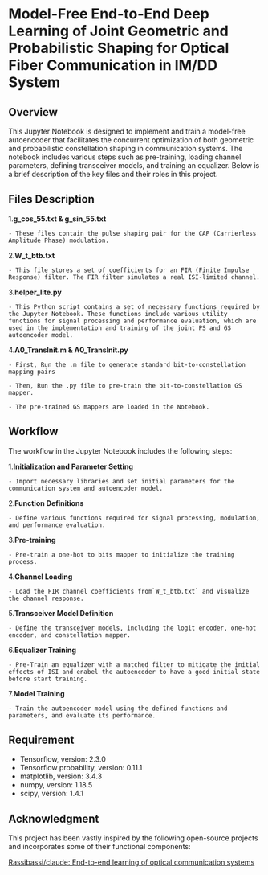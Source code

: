 # Model-Free End-to-End Deep Learning of Joint Geometric and Probabilistic Shaping for Optical Fiber Communication in IM/DD System

## Overview

This Jupyter Notebook is designed to implement and train a model-free autoencoder that facilitates the concurrent optimization of both geometric and probabilistic constellation shaping in communication systems. The notebook includes various steps such as pre-training, loading channel parameters, defining transceiver models, and training an equalizer. Below is a brief description of the key files and their roles in this project.

## Files Description

1.**g_cos_55.txt & g_sin_55.txt**

    - These files contain the pulse shaping pair for the CAP (Carrierless Amplitude Phase) modulation.

2.**W_t_btb.txt**

    - This file stores a set of coefficients for an FIR (Finite Impulse Response) filter. The FIR filter simulates a real ISI-limited channel.

3.**helper_lite.py**

    - This Python script contains a set of necessary functions required by the Jupyter Notebook. These functions include various utility functions for signal processing and performance evaluation, which are used in the implementation and training of the joint PS and GS autoencoder model.

4.**A0_TransInit.m & A0_TransInit.py**

    - First, Run the .m file to generate standard bit-to-constellation mapping pairs

    - Then, Run the .py file to pre-train the bit-to-constellation GS mapper.

    - The pre-trained GS mappers are loaded in the Notebook.

## Workflow

The workflow in the Jupyter Notebook includes the following steps:

1.**Initialization and Parameter Setting**

    - Import necessary libraries and set initial parameters for the communication system and autoencoder model.

2.**Function Definitions**

    - Define various functions required for signal processing, modulation, and performance evaluation.

3.**Pre-training**

    - Pre-train a one-hot to bits mapper to initialize the training process.

4.**Channel Loading**

    - Load the FIR channel coefficients from`W_t_btb.txt` and visualize the channel response.

5.**Transceiver Model Definition**

    - Define the transceiver models, including the logit encoder, one-hot encoder, and constellation mapper.

6.**Equalizer Training**

    - Pre-Train an equalizer with a matched filter to mitigate the initial effects of ISI and enabel the autoencoder to have a good initial state before start training.

7.**Model Training**

    - Train the autoencoder model using the defined functions and parameters, and evaluate its performance.

## Requirement

- Tensorflow, version: 2.3.0
- Tensorflow probability, version: 0.11.1
- matplotlib, version: 3.4.3
- numpy, version: 1.18.5
- scipy, version: 1.4.1

## Acknowledgment

This project has been vastly inspired by the following open-source projects and incorporates some of their functional components:

[Rassibassi/claude: End-to-end learning of optical communication systems](https://github.com/Rassibassi/claude)

